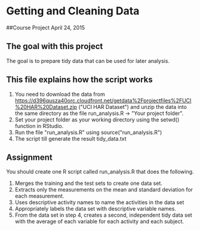 # Getting and Cleaning Data
##Course Project
April 24, 2015


## The goal with this project 
The goal is to prepare tidy data that can be used for later analysis.


## This file explains how the script works  
1. You need to download the data from https://d396qusza40orc.cloudfront.net/getdata%2Fprojectfiles%2FUCI%20HAR%20Dataset.zip ("UCI HAR Dataset") and unzip the data into the same directory as the file run_analysis.R -> "Your project folder".
2. Set your project folder as your working directory using the setwd() function in RStudio.
3. Run the file "run_analysis.R" using source("run_analysis.R")
4. The script till generate the result tidy_data.txt


## Assignment
You should create one R script called run_analysis.R that does the following. 

1. Merges the training and the test sets to create one data set.
2. Extracts only the measurements on the mean and standard deviation for each measurement. 
3. Uses descriptive activity names to name the activities in the data set
4. Appropriately labels the data set with descriptive variable names. 
5. From the data set in step 4, creates a second, independent tidy data set with the average of each variable for each activity and each subject.